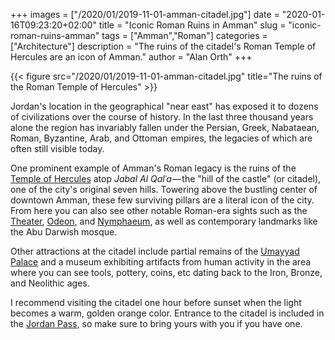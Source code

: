 +++
images = ["/2020/01/2019-11-01-amman-citadel.jpg"]
date = "2020-01-16T09:23:20+02:00"
title = "Iconic Roman Ruins in Amman"
slug = "iconic-roman-ruins-amman"
tags = ["Amman","Roman"]
categories = ["Architecture"]
description = "The ruins of the citadel's Roman Temple of Hercules are an icon of Amman."
author = "Alan Orth"
+++

{{< figure src="/2020/01/2019-11-01-amman-citadel.jpg" title="The ruins of the Roman Temple of Hercules" >}}

Jordan's location in the geographical "near east" has exposed it to dozens of civilizations over the course of history. In the last three thousand years alone the region has invariably fallen under the Persian, Greek, Nabataean, Roman, Byzantine, Arab, and Ottoman  empires, the legacies of which are often still visible today.

<!--more-->

One prominent example of Amman's Roman legacy is the ruins of the [Temple of Hercules](https://en.wikipedia.org/wiki/Temple_of_Hercules_(Amman)) atop _Jabal Al Qalʿa_ — the "hill of the castle" (or citadel), one of the city's original seven hills. Towering above the bustling center of downtown Amman, these few surviving pillars are a literal icon of the city. From here you can also see other notable Roman-era sights such as the [Theater](https://en.wikipedia.org/wiki/Roman_Theater_(Amman)), [Odeon](https://en.wikipedia.org/wiki/Odeon_theater_(Jordan)), and [Nymphaeum](https://en.wikipedia.org/wiki/Nymphaeum_(Amman)), as well as contemporary landmarks like the Abu Darwish mosque.

Other attractions at the citadel include partial remains of the [Umayyad Palace](https://en.wikipedia.org/wiki/Umayyad_Palace) and a museum exhibiting artifacts from human activity in the area where you can see tools, pottery, coins, etc dating back to the Iron, Bronze, and Neolithic ages.

I recommend visiting the citadel one hour before sunset when the light becomes a warm, golden orange color. Entrance to the citadel is included in the [Jordan Pass](https://www.jordanpass.jo/), so make sure to bring yours with you if you have one.
